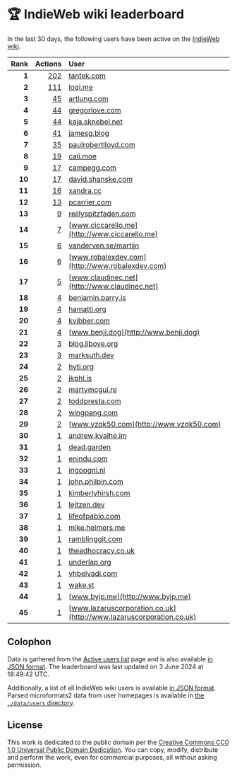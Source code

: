 # 🏆 IndieWeb wiki leaderboard

In the last 30 days, the following users have been active on the [IndieWeb wiki](https://indieweb.org).

| Rank | Actions | User |
|-----:|--------:|:-----|
| **1** | [202](https://indieweb.org/Special:Contributions/Tantek.com) | [tantek.com](http://tantek.com) |
| **2** | [111](https://indieweb.org/Special:Contributions/Loqi.me) | [loqi.me](http://loqi.me) |
| **3** | [45](https://indieweb.org/Special:Contributions/Artlung.com) | [artlung.com](http://artlung.com) |
| **4** | [44](https://indieweb.org/Special:Contributions/Gregorlove.com) | [gregorlove.com](http://gregorlove.com) |
| **5** | [44](https://indieweb.org/Special:Contributions/Kaja.sknebel.net) | [kaja.sknebel.net](http://kaja.sknebel.net) |
| **6** | [41](https://indieweb.org/Special:Contributions/Jamesg.blog) | [jamesg.blog](http://jamesg.blog) |
| **7** | [35](https://indieweb.org/Special:Contributions/Paulrobertlloyd.com) | [paulrobertlloyd.com](http://paulrobertlloyd.com) |
| **8** | [19](https://indieweb.org/Special:Contributions/Cali.moe) | [cali.moe](http://cali.moe) |
| **9** | [17](https://indieweb.org/Special:Contributions/Campegg.com) | [campegg.com](http://campegg.com) |
| **10** | [17](https://indieweb.org/Special:Contributions/David.shanske.com) | [david.shanske.com](http://david.shanske.com) |
| **11** | [16](https://indieweb.org/Special:Contributions/Xandra.cc) | [xandra.cc](http://xandra.cc) |
| **12** | [13](https://indieweb.org/Special:Contributions/Pcarrier.com) | [pcarrier.com](http://pcarrier.com) |
| **13** | [9](https://indieweb.org/Special:Contributions/Reillyspitzfaden.com) | [reillyspitzfaden.com](http://reillyspitzfaden.com) |
| **14** | [7](https://indieweb.org/Special:Contributions/Www.ciccarello.me) | [www.ciccarello.me](http://www.ciccarello.me) |
| **15** | [6](https://indieweb.org/Special:Contributions/Vanderven.se_martijn) | [vanderven.se/martijn](http://vanderven.se/martijn) |
| **16** | [6](https://indieweb.org/Special:Contributions/Www.robalexdev.com) | [www.robalexdev.com](http://www.robalexdev.com) |
| **17** | [5](https://indieweb.org/Special:Contributions/Www.claudinec.net) | [www.claudinec.net](http://www.claudinec.net) |
| **18** | [4](https://indieweb.org/Special:Contributions/Benjamin.parry.is) | [benjamin.parry.is](http://benjamin.parry.is) |
| **19** | [4](https://indieweb.org/Special:Contributions/Hamatti.org) | [hamatti.org](http://hamatti.org) |
| **20** | [4](https://indieweb.org/Special:Contributions/Kvibber.com) | [kvibber.com](http://kvibber.com) |
| **21** | [4](https://indieweb.org/Special:Contributions/Www.benji.dog) | [www.benji.dog](http://www.benji.dog) |
| **22** | [3](https://indieweb.org/Special:Contributions/Blog.libove.org) | [blog.libove.org](http://blog.libove.org) |
| **23** | [3](https://indieweb.org/Special:Contributions/Marksuth.dev) | [marksuth.dev](http://marksuth.dev) |
| **24** | [2](https://indieweb.org/Special:Contributions/Hyti.org) | [hyti.org](http://hyti.org) |
| **25** | [2](https://indieweb.org/Special:Contributions/Jkphl.is) | [jkphl.is](http://jkphl.is) |
| **26** | [2](https://indieweb.org/Special:Contributions/Martymcgui.re) | [martymcgui.re](http://martymcgui.re) |
| **27** | [2](https://indieweb.org/Special:Contributions/Toddpresta.com) | [toddpresta.com](http://toddpresta.com) |
| **28** | [2](https://indieweb.org/Special:Contributions/Wingpang.com) | [wingpang.com](http://wingpang.com) |
| **29** | [2](https://indieweb.org/Special:Contributions/Www.vzqk50.com) | [www.vzqk50.com](http://www.vzqk50.com) |
| **30** | [1](https://indieweb.org/Special:Contributions/Andrew.kvalhe.im) | [andrew.kvalhe.im](http://andrew.kvalhe.im) |
| **31** | [1](https://indieweb.org/Special:Contributions/Dead.garden) | [dead.garden](http://dead.garden) |
| **32** | [1](https://indieweb.org/Special:Contributions/Enindu.com) | [enindu.com](http://enindu.com) |
| **33** | [1](https://indieweb.org/Special:Contributions/Ingoogni.nl) | [ingoogni.nl](http://ingoogni.nl) |
| **34** | [1](https://indieweb.org/Special:Contributions/John.philpin.com) | [john.philpin.com](http://john.philpin.com) |
| **35** | [1](https://indieweb.org/Special:Contributions/Kimberlyhirsh.com) | [kimberlyhirsh.com](http://kimberlyhirsh.com) |
| **36** | [1](https://indieweb.org/Special:Contributions/Lejtzen.dev) | [lejtzen.dev](http://lejtzen.dev) |
| **37** | [1](https://indieweb.org/Special:Contributions/Lifeofpablo.com) | [lifeofpablo.com](http://lifeofpablo.com) |
| **38** | [1](https://indieweb.org/Special:Contributions/Mike.helmers.me) | [mike.helmers.me](http://mike.helmers.me) |
| **39** | [1](https://indieweb.org/Special:Contributions/Ramblinggit.com) | [ramblinggit.com](http://ramblinggit.com) |
| **40** | [1](https://indieweb.org/Special:Contributions/Theadhocracy.co.uk) | [theadhocracy.co.uk](http://theadhocracy.co.uk) |
| **41** | [1](https://indieweb.org/Special:Contributions/Underlap.org) | [underlap.org](http://underlap.org) |
| **42** | [1](https://indieweb.org/Special:Contributions/Vhbelvadi.com) | [vhbelvadi.com](http://vhbelvadi.com) |
| **43** | [1](https://indieweb.org/Special:Contributions/Wake.st) | [wake.st](http://wake.st) |
| **44** | [1](https://indieweb.org/Special:Contributions/Www.byjp.me) | [www.byjp.me](http://www.byjp.me) |
| **45** | [1](https://indieweb.org/Special:Contributions/Www.lazaruscorporation.co.uk) | [www.lazaruscorporation.co.uk](http://www.lazaruscorporation.co.uk) |


## Colophon

Data is gathered from the [Active users list](https://indieweb.org/Special:ActiveUsers) page and is also available [in JSON format](https://github.com/jgarber623/indieweb-wiki-leaderboard/blob/main/data/leaderboard.json). The leaderboard was last updated on 3 June 2024 at 18:49:42 UTC.

Additionally, a list of all IndieWeb wiki users is available [in JSON format](https://github.com/jgarber623/indieweb-wiki-leaderboard/blob/main/data/users.json). Parsed microformats2 data from user homepages is available in [the `./data/users` directory](https://github.com/jgarber623/indieweb-wiki-leaderboard/blob/main/data/users).

## License

This work is dedicated to the public domain per the [Creative Commons CC0 1.0 Universal Public Domain Dedication](https://creativecommons.org/publicdomain/zero/1.0/). You can copy, modify, distribute and perform the work, even for commercial purposes, all without asking permission.

